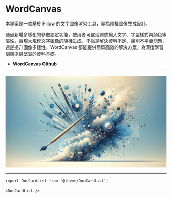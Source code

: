 # WordCanvas

本專案是一款基於 Pillow 的文字圖像渲染工具，專為隨機圖像生成設計。

通過新增多樣化的參數設定功能，使用者可靈活調整輸入文字、字型樣式與顏色等屬性，實現大規模文字圖像的隨機生成。不論是解決資料不足、類別不平衡問題，還是提升圖像多樣性，WordCanvas 都能提供簡單高效的解決方案，為深度學習訓練提供堅實的資料基礎。

- [**WordCanvas Github**](https://github.com/DocsaidLab/WordCanvas)

---

![title](./resources/title.jpg)

---

```mdx-code-block
import DocCardList from '@theme/DocCardList';

<DocCardList />
```
